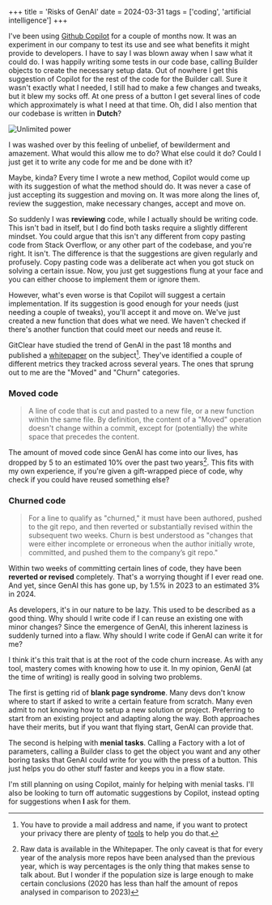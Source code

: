 +++
title = 'Risks of GenAI'
date = 2024-03-31
tags = ['coding', 'artificial intelligence']
+++

I've been using [Github Copilot](https://github.com/features/copilot) for a couple of months now. It was an experiment in our company to test its use and see what benefits it might provide to developers. I have to say I was blown away when I saw what it could do. I was happily writing some tests in our code base, calling Builder objects to create the necessary setup data. Out of nowhere I get this suggestion of Copilot for the rest of the code for the Builder call. Sure it wasn't exactly what I needed, I still had to make a few changes and tweaks, but it blew my socks off. At one press of a button I get several lines of code which approximately is what I need at that time. Oh, did I also mention that our codebase is written in **Dutch**? 

![Unlimited power](/img/blog/2024/3/risks-of-genai/unlimited-power.jpg#center "Unlimited power")

I was washed over by this feeling of unbelief, of bewilderment and amazement. What would this allow me to do? What else could it do? Could I just get it to write any code for me and be done with it? 

Maybe, kinda? Every time I wrote a new method, Copilot would come up with its suggestion of what the method should do. It was never a case of just accepting its suggestion and moving on. It was more along the lines of, review the suggestion, make necessary changes, accept and move on.

So suddenly I was **reviewing** code, while I actually should be writing code. This isn't bad in itself, but I do find both tasks require a slightly different mindset. You could argue that this isn't any different from copy pasting code from Stack Overflow, or any other part of the codebase, and you're right. It isn't. The difference is that the suggestions are given regularly and profusely. Copy pasting code was a deliberate act when you got stuck on solving a certain issue. Now, you just get suggestions flung at your face and you can either choose to implement them or ignore them.

However, what's even worse is that Copilot will suggest a certain implementation. If its suggestion is good enough for your needs (just needing a couple of tweaks), you'll accept it and move on. We've just created a new function that does what we need. We haven't checked if there's another function that could meet our needs and reuse it. 

GitClear have studied the trend of GenAI in the past 18 months and published a [whitepaper](https://www.gitclear.com/coding_on_copilot_data_shows_ais_downward_pressure_on_code_quality) on the subject[^1]. They've identified a couple of different metrics they tracked across several years. The ones that sprung out to me are the "Moved" and "Churn" categories. 

### Moved code

>A line of code that is cut and pasted to a new file, or a new function within the same file. By definition, the content of a "Moved" operation doesn't change within a commit, except for (potentially) the white space that precedes the content.

The amount of moved code since GenAI has come into our lives, has dropped by 5 to an estimated 10% over the past two years[^2]. This fits with my own experience, if you're given a gift-wrapped piece of code, why check if you could have reused something else?

### Churned code

>For a line to qualify as "churned," it must have been authored, pushed to the git repo, and then reverted or substantially revised within the subsequent two weeks. Churn is best understood as "changes that were either incomplete or erroneous when the author initially wrote, committed, and pushed them to the company’s git repo."

Within two weeks of committing certain lines of code, they have been **reverted or revised** completely. That's a worrying thought if I ever read one. And yet, since GenAI this has gone up, by 1.5% in 2023 to an estimated 3% in 2024.

As developers, it's in our nature to be lazy. This used to be described as a good thing. Why should I write code if I can reuse an existing one with minor changes? Since the emergence of GenAI, this inherent laziness is suddenly turned into a flaw. Why should I write code if GenAI can write it for me?

I think it's this trait that is at the root of the code churn increase. As with any tool, mastery comes with knowing how to use it. In my opinion, GenAI (at the time of writing) is really good in solving two problems.

The first is getting rid of **blank page syndrome**. Many devs don't know where to start if asked to write a certain feature from scratch. Many even admit to not knowing how to setup a new solution or project. Preferring to start from an existing project and adapting along the way. Both approaches have their merits, but if you want that flying start, GenAI can provide that.

The second is helping with **menial tasks**. Calling a Factory with a lot of parameters, calling a Builder class to get the object you want and any other boring tasks that GenAI could write for you with the press of a button. This just helps you do other stuff faster and keeps you in a flow state.

I'm still planning on using Copilot, mainly for helping with menial tasks. I'll also be looking to turn off automatic suggestions by Copilot, instead opting for suggestions when **I** ask for them.

[^1]: You have to provide a mail address and name, if you want to protect your privacy there are plenty of [tools](https://temp-mail.org/) to help you do that.
[^2]: Raw data is available in the Whitepaper. The only caveat is that for every year of the analysis more repos have been analysed than the previous year, which is way percentages is the only thing that makes sense to talk about. But I wonder if the population size is large enough to make certain conclusions (2020 has less than half the amount of repos analysed in comparison to 2023)